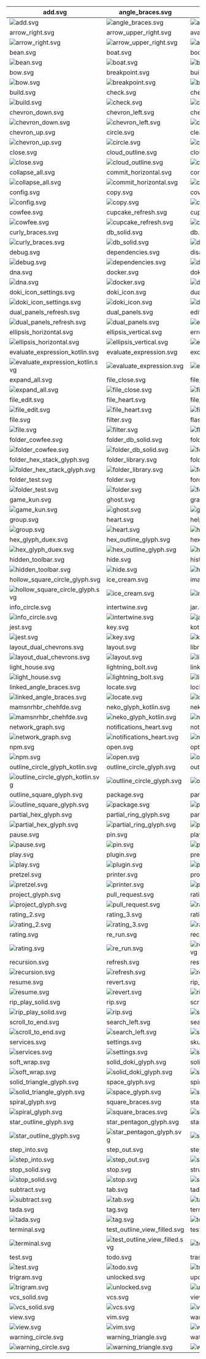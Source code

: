 | add.svg                                                                             | angle_braces.svg                                                              | arrow_bottom_left.svg                                                                        |
| ----------------------------------------------------------------------------------- | ----------------------------------------------------------------------------- | -------------------------------------------------------------------------------------------- |
| ![add.svg](./icons/exported/add.svg)                                                | ![angle_braces.svg](./icons/exported/angle_braces.svg)                        | ![arrow_bottom_left.svg](./icons/exported/arrow_bottom_left.svg)                             |
| arrow_right.svg                                                                     | arrow_upper_right.svg                                                         | avatar.svg                                                                                   |
| ![arrow_right.svg](./icons/exported/arrow_right.svg)                                | ![arrow_upper_right.svg](./icons/exported/arrow_upper_right.svg)              | ![avatar.svg](./icons/exported/avatar.svg)                                                   |
| bean.svg                                                                            | boat.svg                                                                      | bookmark.svg                                                                                 |
| ![bean.svg](./icons/exported/bean.svg)                                              | ![boat.svg](./icons/exported/boat.svg)                                        | ![bookmark.svg](./icons/exported/bookmark.svg)                                               |
| bow.svg                                                                             | breakpoint.svg                                                                | build_close.svg                                                                              |
| ![bow.svg](./icons/exported/bow.svg)                                                | ![breakpoint.svg](./icons/exported/breakpoint.svg)                            | ![build_close.svg](./icons/oneOffs/build_close.svg)                                          |
| build.svg                                                                           | check.svg                                                                     | cherry.svg                                                                                   |
| ![build.svg](./icons/exported/build.svg)                                            | ![check.svg](./icons/exported/check.svg)                                      | ![cherry.svg](./icons/exported/cherry.svg)                                                   |
| chevron_down.svg                                                                    | chevron_left.svg                                                              | chevron_right.svg                                                                            |
| ![chevron_down.svg](./icons/exported/chevron_down.svg)                              | ![chevron_left.svg](./icons/exported/chevron_left.svg)                        | ![chevron_right.svg](./icons/exported/chevron_right.svg)                                     |
| chevron_up.svg                                                                      | circle.svg                                                                    | clear_text.svg                                                                               |
| ![chevron_up.svg](./icons/exported/chevron_up.svg)                                  | ![circle.svg](./icons/exported/circle.svg)                                    | ![clear_text.svg](./icons/exported/clear_text.svg)                                           |
| close.svg                                                                           | cloud_outline.svg                                                             | cloud.svg                                                                                    |
| ![close.svg](./icons/exported/close.svg)                                            | ![cloud_outline.svg](./icons/exported/cloud_outline.svg)                      | ![cloud.svg](./icons/exported/cloud.svg)                                                     |
| collapse_all.svg                                                                    | commit_horizontal.svg                                                         | commit_vertical.svg                                                                          |
| ![collapse_all.svg](./icons/exported/collapse_all.svg)                              | ![commit_horizontal.svg](./icons/exported/commit_horizontal.svg)              | ![commit_vertical.svg](./icons/exported/commit_vertical.svg)                                 |
| config.svg                                                                          | copy.svg                                                                      | coverage.svg                                                                                 |
| ![config.svg](./icons/exported/config.svg)                                          | ![copy.svg](./icons/exported/copy.svg)                                        | ![coverage.svg](./icons/exported/coverage.svg)                                               |
| cowfee.svg                                                                          | cupcake_refresh.svg                                                           | cupcake.svg                                                                                  |
| ![cowfee.svg](./icons/exported/cowfee.svg)                                          | ![cupcake_refresh.svg](./icons/oneOffs/cupcake_refresh.svg)                   | ![cupcake.svg](./icons/exported/cupcake.svg)                                                 |
| curly_braces.svg                                                                    | db_solid.svg                                                                  | db.svg                                                                                       |
| ![curly_braces.svg](./icons/exported/curly_braces.svg)                              | ![db_solid.svg](./icons/exported/db_solid.svg)                                | ![db.svg](./icons/exported/db.svg)                                                           |
| debug.svg                                                                           | dependencies.svg                                                              | disabled_breakpoint.svg                                                                      |
| ![debug.svg](./icons/exported/debug.svg)                                            | ![dependencies.svg](./icons/exported/dependencies.svg)                        | ![disabled_breakpoint.svg](./icons/exported/disabled_breakpoint.svg)                         |
| dna.svg                                                                             | docker.svg                                                                    | doki_icon_logo.svg                                                                           |
| ![dna.svg](./icons/exported/dna.svg)                                                | ![docker.svg](./icons/exported/docker.svg)                                    | ![doki_icon_logo.svg](./icons/exported/doki_icon_logo.svg)                                   |
| doki_icon_settings.svg                                                              | doki_icon.svg                                                                 | dual_chevrons.svg                                                                            |
| ![doki_icon_settings.svg](./icons/oneOffs/doki_icon_settings.svg)                   | ![doki_icon.svg](./icons/exported/doki_icon.svg)                              | ![dual_chevrons.svg](./icons/exported/dual_chevrons.svg)                                     |
| dual_panels_refresh.svg                                                             | dual_panels.svg                                                               | edit.svg                                                                                     |
| ![dual_panels_refresh.svg](./icons/oneOffs/dual_panels_refresh.svg)                 | ![dual_panels.svg](./icons/exported/dual_panels.svg)                          | ![edit.svg](./icons/exported/edit.svg)                                                       |
| ellipsis_horizontal.svg                                                             | ellipsis_vertical.svg                                                         | error_circle.svg                                                                             |
| ![ellipsis_horizontal.svg](./icons/exported/ellipsis_horizontal.svg)                | ![ellipsis_vertical.svg](./icons/exported/ellipsis_vertical.svg)              | ![error_circle.svg](./icons/exported/error_circle.svg)                                       |
| evaluate_expression_kotlin.svg                                                      | evaluate_expression.svg                                                       | excludedFolder.svg                                                                           |
| ![evaluate_expression_kotlin.svg](./icons/oneOffs/evaluate_expression_kotlin.svg)   | ![evaluate_expression.svg](./icons/exported/evaluate_expression.svg)          | ![excludedFolder.svg](./icons/oneOffs/excludedFolder.svg)                                    |
| expand_all.svg                                                                      | file_close.svg                                                                | file_config.svg                                                                              |
| ![expand_all.svg](./icons/exported/expand_all.svg)                                  | ![file_close.svg](./icons/oneOffs/file_close.svg)                             | ![file_config.svg](./icons/oneOffs/file_config.svg)                                          |
| file_edit.svg                                                                       | file_heart.svg                                                                | file_kotlin.svg                                                                              |
| ![file_edit.svg](./icons/oneOffs/file_edit.svg)                                     | ![file_heart.svg](./icons/oneOffs/file_heart.svg)                             | ![file_kotlin.svg](./icons/oneOffs/file_kotlin.svg)                                          |
| file.svg                                                                            | filter.svg                                                                    | flash_star.svg                                                                               |
| ![file.svg](./icons/exported/file.svg)                                              | ![filter.svg](./icons/exported/filter.svg)                                    | ![flash_star.svg](./icons/exported/flash_star.svg)                                           |
| folder_cowfee.svg                                                                   | folder_db_solid.svg                                                           | folder_heart.svg                                                                             |
| ![folder_cowfee.svg](./icons/oneOffs/folder_cowfee.svg)                             | ![folder_db_solid.svg](./icons/oneOffs/folder_db_solid.svg)                   | ![folder_heart.svg](./icons/oneOffs/folder_heart.svg)                                        |
| folder_hex_stack_glyph.svg                                                          | folder_library.svg                                                            | folder_settings.svg                                                                          |
| ![folder_hex_stack_glyph.svg](./icons/oneOffs/folder_hex_stack_glyph.svg)           | ![folder_library.svg](./icons/oneOffs/folder_library.svg)                     | ![folder_settings.svg](./icons/oneOffs/folder_settings.svg)                                  |
| folder_test.svg                                                                     | folder.svg                                                                    | force_step_into.svg                                                                          |
| ![folder_test.svg](./icons/oneOffs/folder_test.svg)                                 | ![folder.svg](./icons/exported/folder.svg)                                    | ![force_step_into.svg](./icons/exported/force_step_into.svg)                                 |
| game_kun.svg                                                                        | ghost.svg                                                                     | graph.svg                                                                                    |
| ![game_kun.svg](./icons/exported/game_kun.svg)                                      | ![ghost.svg](./icons/exported/ghost.svg)                                      | ![graph.svg](./icons/exported/graph.svg)                                                     |
| group.svg                                                                           | heart.svg                                                                     | help.svg                                                                                     |
| ![group.svg](./icons/exported/group.svg)                                            | ![heart.svg](./icons/exported/heart.svg)                                      | ![help.svg](./icons/exported/help.svg)                                                       |
| hex_glyph_duex.svg                                                                  | hex_outline_glyph.svg                                                         | hex_stack_glyph.svg                                                                          |
| ![hex_glyph_duex.svg](./icons/exported/hex_glyph_duex.svg)                          | ![hex_outline_glyph.svg](./icons/exported/hex_outline_glyph.svg)              | ![hex_stack_glyph.svg](./icons/exported/hex_stack_glyph.svg)                                 |
| hidden_toolbar.svg                                                                  | hide.svg                                                                      | history.svg                                                                                  |
| ![hidden_toolbar.svg](./icons/exported/hidden_toolbar.svg)                          | ![hide.svg](./icons/exported/hide.svg)                                        | ![history.svg](./icons/exported/history.svg)                                                 |
| hollow_square_circle_glyph.svg                                                      | ice_cream.svg                                                                 | image.svg                                                                                    |
| ![hollow_square_circle_glyph.svg](./icons/exported/hollow_square_circle_glyph.svg)  | ![ice_cream.svg](./icons/exported/ice_cream.svg)                              | ![image.svg](./icons/exported/image.svg)                                                     |
| info_circle.svg                                                                     | intertwine.svg                                                                | jar.svg                                                                                      |
| ![info_circle.svg](./icons/exported/info_circle.svg)                                | ![intertwine.svg](./icons/exported/intertwine.svg)                            | ![jar.svg](./icons/exported/jar.svg)                                                         |
| jest.svg                                                                            | key.svg                                                                       | kotlin.svg                                                                                   |
| ![jest.svg](./icons/exported/jest.svg)                                              | ![key.svg](./icons/exported/key.svg)                                          | ![kotlin.svg](./icons/exported/kotlin.svg)                                                   |
| layout_dual_chevrons.svg                                                            | layout.svg                                                                    | library.svg                                                                                  |
| ![layout_dual_chevrons.svg](./icons/oneOffs/layout_dual_chevrons.svg)               | ![layout.svg](./icons/exported/layout.svg)                                    | ![library.svg](./icons/exported/library.svg)                                                 |
| light_house.svg                                                                     | lightning_bolt.svg                                                            | link.svg                                                                                     |
| ![light_house.svg](./icons/exported/light_house.svg)                                | ![lightning_bolt.svg](./icons/exported/lightning_bolt.svg)                    | ![link.svg](./icons/exported/link.svg)                                                       |
| linked_angle_braces.svg                                                             | locate.svg                                                                    | locked.svg                                                                                   |
| ![linked_angle_braces.svg](./icons/exported/linked_angle_braces.svg)                | ![locate.svg](./icons/exported/locate.svg)                                    | ![locked.svg](./icons/exported/locked.svg)                                                   |
| mamsnrhbr_chehfde.svg                                                               | neko_glyph_kotlin.svg                                                         | neko_glyph.svg                                                                               |
| ![mamsnrhbr_chehfde.svg](./icons/exported/mamsnrhbr_chehfde.svg)                    | ![neko_glyph_kotlin.svg](./icons/oneOffs/neko_glyph_kotlin.svg)               | ![neko_glyph.svg](./icons/exported/neko_glyph.svg)                                           |
| network_graph.svg                                                                   | notifications_heart.svg                                                       | notifications.svg                                                                            |
| ![network_graph.svg](./icons/exported/network_graph.svg)                            | ![notifications_heart.svg](./icons/oneOffs/notifications_heart.svg)           | ![notifications.svg](./icons/exported/notifications.svg)                                     |
| npm.svg                                                                             | open.svg                                                                      | optical_glyph.svg                                                                            |
| ![npm.svg](./icons/exported/npm.svg)                                                | ![open.svg](./icons/exported/open.svg)                                        | ![optical_glyph.svg](./icons/exported/optical_glyph.svg)                                     |
| outline_circle_glyph_kotlin.svg                                                     | outline_circle_glyph.svg                                                      | outline_rectangle_glyph.svg                                                                  |
| ![outline_circle_glyph_kotlin.svg](./icons/oneOffs/outline_circle_glyph_kotlin.svg) | ![outline_circle_glyph.svg](./icons/exported/outline_circle_glyph.svg)        | ![outline_rectangle_glyph.svg](./icons/exported/outline_rectangle_glyph.svg)                 |
| outline_square_glyph.svg                                                            | package.svg                                                                   | partial_hex_glyph_kotlin.svg                                                                 |
| ![outline_square_glyph.svg](./icons/exported/outline_square_glyph.svg)              | ![package.svg](./icons/oneOffs/package.svg)                                   | ![partial_hex_glyph_kotlin.svg](./icons/oneOffs/partial_hex_glyph_kotlin.svg)                |
| partial_hex_glyph.svg                                                               | partial_ring_glyph.svg                                                        | partial_triangle_glyph.svg                                                                   |
| ![partial_hex_glyph.svg](./icons/exported/partial_hex_glyph.svg)                    | ![partial_ring_glyph.svg](./icons/exported/partial_ring_glyph.svg)            | ![partial_triangle_glyph.svg](./icons/exported/partial_triangle_glyph.svg)                   |
| pause.svg                                                                           | pin.svg                                                                       | play_solid.svg                                                                               |
| ![pause.svg](./icons/exported/pause.svg)                                            | ![pin.svg](./icons/exported/pin.svg)                                          | ![play_solid.svg](./icons/exported/play_solid.svg)                                           |
| play.svg                                                                            | plugin.svg                                                                    | pretzel_refresh.svg                                                                          |
| ![play.svg](./icons/exported/play.svg)                                              | ![plugin.svg](./icons/exported/plugin.svg)                                    | ![pretzel_refresh.svg](./icons/oneOffs/pretzel_refresh.svg)                                  |
| pretzel.svg                                                                         | printer.svg                                                                   | profile.svg                                                                                  |
| ![pretzel.svg](./icons/exported/pretzel.svg)                                        | ![printer.svg](./icons/exported/printer.svg)                                  | ![profile.svg](./icons/exported/profile.svg)                                                 |
| project_glyph.svg                                                                   | pull_request.svg                                                              | rating_1.svg                                                                                 |
| ![project_glyph.svg](./icons/exported/project_glyph.svg)                            | ![pull_request.svg](./icons/exported/pull_request.svg)                        | ![rating_1.svg](./icons/exported/rating_1.svg)                                               |
| rating_2.svg                                                                        | rating_3.svg                                                                  | rating_4.svg                                                                                 |
| ![rating_2.svg](./icons/exported/rating_2.svg)                                      | ![rating_3.svg](./icons/exported/rating_3.svg)                                | ![rating_4.svg](./icons/exported/rating_4.svg)                                               |
| rating.svg                                                                          | re_run.svg                                                                    | rectangle_triangle_circle_glyph.svg                                                          |
| ![rating.svg](./icons/exported/rating.svg)                                          | ![re_run.svg](./icons/exported/re_run.svg)                                    | ![rectangle_triangle_circle_glyph.svg](./icons/exported/rectangle_triangle_circle_glyph.svg) |
| recursion.svg                                                                       | refresh.svg                                                                   | restart.svg                                                                                  |
| ![recursion.svg](./icons/exported/recursion.svg)                                    | ![refresh.svg](./icons/exported/refresh.svg)                                  | ![restart.svg](./icons/exported/restart.svg)                                                 |
| resume.svg                                                                          | revert.svg                                                                    | rip_outline.svg                                                                              |
| ![resume.svg](./icons/exported/resume.svg)                                          | ![revert.svg](./icons/exported/revert.svg)                                    | ![rip_outline.svg](./icons/exported/rip_outline.svg)                                         |
| rip_play_solid.svg                                                                  | rip.svg                                                                       | scratches.svg                                                                                |
| ![rip_play_solid.svg](./icons/oneOffs/rip_play_solid.svg)                           | ![rip.svg](./icons/exported/rip.svg)                                          | ![scratches.svg](./icons/exported/scratches.svg)                                             |
| scroll_to_end.svg                                                                   | search_left.svg                                                               | search_right.svg                                                                             |
| ![scroll_to_end.svg](./icons/exported/scroll_to_end.svg)                            | ![search_left.svg](./icons/exported/search_left.svg)                          | ![search_right.svg](./icons/exported/search_right.svg)                                       |
| services.svg                                                                        | settings.svg                                                                  | skull.svg                                                                                    |
| ![services.svg](./icons/exported/services.svg)                                      | ![settings.svg](./icons/exported/settings.svg)                                | ![skull.svg](./icons/exported/skull.svg)                                                     |
| soft_wrap.svg                                                                       | solid_doki_glyph.svg                                                          | solid_trapezoid_glyph.svg                                                                    |
| ![soft_wrap.svg](./icons/exported/soft_wrap.svg)                                    | ![solid_doki_glyph.svg](./icons/exported/solid_doki_glyph.svg)                | ![solid_trapezoid_glyph.svg](./icons/exported/solid_trapezoid_glyph.svg)                     |
| solid_triangle_glyph.svg                                                            | space_glyph.svg                                                               | spiral_glyph_kotlin.svg                                                                      |
| ![solid_triangle_glyph.svg](./icons/exported/solid_triangle_glyph.svg)              | ![space_glyph.svg](./icons/exported/space_glyph.svg)                          | ![spiral_glyph_kotlin.svg](./icons/oneOffs/spiral_glyph_kotlin.svg)                          |
| spiral_glyph.svg                                                                    | square_braces.svg                                                             | star_bar_glyph.svg                                                                           |
| ![spiral_glyph.svg](./icons/exported/spiral_glyph.svg)                              | ![square_braces.svg](./icons/exported/square_braces.svg)                      | ![star_bar_glyph.svg](./icons/exported/star_bar_glyph.svg)                                   |
| star_outline_glyph.svg                                                              | star_pentagon_glyph.svg                                                       | star.svg                                                                                     |
| ![star_outline_glyph.svg](./icons/exported/star_outline_glyph.svg)                  | ![star_pentagon_glyph.svg](./icons/exported/star_pentagon_glyph.svg)          | ![star.svg](./icons/exported/star.svg)                                                       |
| step_into.svg                                                                       | step_out.svg                                                                  | step_over.svg                                                                                |
| ![step_into.svg](./icons/exported/step_into.svg)                                    | ![step_out.svg](./icons/exported/step_out.svg)                                | ![step_over.svg](./icons/exported/step_over.svg)                                             |
| stop_solid.svg                                                                      | stop.svg                                                                      | structure.svg                                                                                |
| ![stop_solid.svg](./icons/exported/stop_solid.svg)                                  | ![stop.svg](./icons/exported/stop.svg)                                        | ![structure.svg](./icons/exported/structure.svg)                                             |
| subtract.svg                                                                        | tab.svg                                                                       | tada_view_filled.svg                                                                         |
| ![subtract.svg](./icons/exported/subtract.svg)                                      | ![tab.svg](./icons/exported/tab.svg)                                          | ![tada_view_filled.svg](./icons/oneOffs/tada_view_filled.svg)                                |
| tada.svg                                                                            | tag.svg                                                                       | terminal_solid.svg                                                                           |
| ![tada.svg](./icons/exported/tada.svg)                                              | ![tag.svg](./icons/exported/tag.svg)                                          | ![terminal_solid.svg](./icons/exported/terminal_solid.svg)                                   |
| terminal.svg                                                                        | test_outline_view_filled.svg                                                  | test_outline.svg                                                                             |
| ![terminal.svg](./icons/exported/terminal.svg)                                      | ![test_outline_view_filled.svg](./icons/oneOffs/test_outline_view_filled.svg) | ![test_outline.svg](./icons/exported/test_outline.svg)                                       |
| test.svg                                                                            | todo.svg                                                                      | trash.svg                                                                                    |
| ![test.svg](./icons/exported/test.svg)                                              | ![todo.svg](./icons/exported/todo.svg)                                        | ![trash.svg](./icons/exported/trash.svg)                                                     |
| trigram.svg                                                                         | unlocked.svg                                                                  | update.svg                                                                                   |
| ![trigram.svg](./icons/exported/trigram.svg)                                        | ![unlocked.svg](./icons/exported/unlocked.svg)                                | ![update.svg](./icons/exported/update.svg)                                                   |
| vcs_solid.svg                                                                       | vcs.svg                                                                       | view_filled.svg                                                                              |
| ![vcs_solid.svg](./icons/exported/vcs_solid.svg)                                    | ![vcs.svg](./icons/exported/vcs.svg)                                          | ![view_filled.svg](./icons/exported/view_filled.svg)                                         |
| view.svg                                                                            | vim.svg                                                                       | warning_circle_filled.svg                                                                    |
| ![view.svg](./icons/exported/view.svg)                                              | ![vim.svg](./icons/oneOffs/vim.svg)                                           | ![warning_circle_filled.svg](./icons/exported/warning_circle_filled.svg)                     |
| warning_circle.svg                                                                  | warning_triangle.svg                                                          | watch.svg                                                                                    |
| ![warning_circle.svg](./icons/exported/warning_circle.svg)                          | ![warning_triangle.svg](./icons/exported/warning_triangle.svg)                | ![watch.svg](./icons/exported/watch.svg)                                                     |